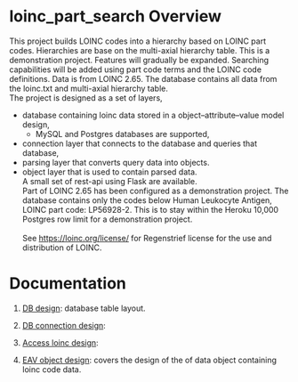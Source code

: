 # loinc_part_search Overview
This project builds LOINC codes into a hierarchy based on LOINC part codes.  Hierarchies are base on the multi-axial hierarchy table. This is a demonstration project.  Features will gradually be expanded.  Searching capabilities will be added using part code terms and the LOINC code definitions. Data is from LOINC 2.65. The database contains all data from the loinc.txt and multi-axial hierarchy table.<br>
The project is designed as a set of layers,
* database containing loinc data stored in a object–attribute–value model design,
  * MySQL and Postgres databases are supported,
* connection layer that connects to the database and queries that database,
* parsing layer that converts query data into objects.
* object layer that is used to contain parsed data.<br>
A small set of rest-api using Flask are available.<br>
Part of LOINC 2.65 has been configured as a demonstration project.  The database contains only the codes below Human Leukocyte Antigen, LOINC part code: LP56928-2.  This is to stay within the Heroku 10,000 Postgres row limit for a demonstration project.<br><br>
See https://loinc.org/license/ for Regenstrief license for the use and distribution of LOINC.


# Documentation

1. [DB design](db_design.md): database table layout.

2. [DB connection design](db_connection_design.md):

3. [Access loinc design](access_loinc_design.md):

4. [EAV object design](eav_object_design.md): covers the design of the of data object containing loinc code data.




